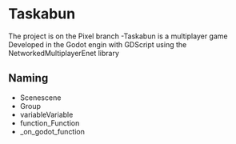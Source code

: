 # Taskabun

The project is on the Pixel branch
-Taskabun is a multiplayer game Developed in the Godot engin with GDScript using the NetworkedMultiplayerEnet library 
## Naming 
- Scenescene
- Group
- variableVariable
- function_Function
- _on_godot_function
